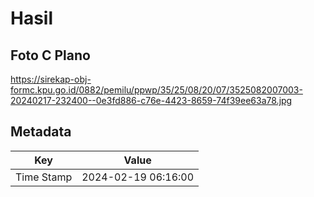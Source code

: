 # Hasil

## Foto C Plano

https://sirekap-obj-formc.kpu.go.id/0882/pemilu/ppwp/35/25/08/20/07/3525082007003-20240217-232400--0e3fd886-c76e-4423-8659-74f39ee63a78.jpg


## Metadata

| Key        | Value               |
| ---------- | ------------------- |
| Time Stamp | 2024-02-19 06:16:00 |



